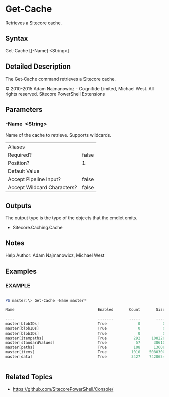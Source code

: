 # Get-Cache 
 
Retrieves a Sitecore cache. 
 
## Syntax 
 
Get-Cache [[-Name] &lt;String&gt;] 
 
 
## Detailed Description 
 
The Get-Cache command retrieves a Sitecore cache. 
 
© 2010-2015 Adam Najmanowicz - Cognifide Limited, Michael West. All rights reserved. Sitecore PowerShell Extensions 
 
## Parameters 
 
### -Name&nbsp; &lt;String&gt; 
 
Name of the cache to retrieve. Supports wildcards. 
 
<table>
    <thead></thead>
    <tbody>
        <tr>
            <td>Aliases</td>
            <td></td>
        </tr>
        <tr>
            <td>Required?</td>
            <td>false</td>
        </tr>
        <tr>
            <td>Position?</td>
            <td>1</td>
        </tr>
        <tr>
            <td>Default Value</td>
            <td></td>
        </tr>
        <tr>
            <td>Accept Pipeline Input?</td>
            <td>false</td>
        </tr>
        <tr>
            <td>Accept Wildcard Characters?</td>
            <td>false</td>
        </tr>
    </tbody>
</table> 
 
## Outputs 
 
The output type is the type of the objects that the cmdlet emits. 
 
* Sitecore.Caching.Cache 
 
## Notes 
 
Help Author: Adam Najmanowicz, Michael West 
 
## Examples 
 
### EXAMPLE 
 
 
 
```powershell   
 
PS master:\> Get-Cache -Name master*

Name                                     Enabled       Count       Size   Max Size Default  Scavengable
                                                                                   Priority
----                                     -------       -----       ----   -------- -------- -----------
master[blobIDs]                          True              0          0     512000   Normal       False
master[blobIDs]                          True              0          0     512000   Normal       False
master[blobIDs]                          True              0          0     512000   Normal       False
master[itempaths]                        True            292     108228   10485760   Normal       False
master[standardValues]                   True             57      38610     512000   Normal       False
master[paths]                            True            108      13608     512000   Normal       False
master[items]                            True           1010    5080300   10485760   Normal       False
master[data]                             True           3427    7420654   20971520   Normal       False 
 
``` 
 
## Related Topics 
 
* <a href='https://github.com/SitecorePowerShell/Console/' target='_blank'>https://github.com/SitecorePowerShell/Console/</a><br/>
